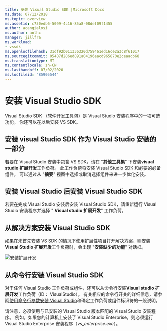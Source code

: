 ```yaml
---
title: 安装 Visual Studio SDK |Microsoft Docs
ms.date: 07/12/2018
ms.topic: overview
ms.assetid: c730edb6-5099-4c16-85a8-08def09f1455
author: acangialosi
ms.author: anthc
manager: jillfra
ms.workload:
- vssdk
ms.openlocfilehash: 31df92b011336320d759461ed16ce2a3c8f61017
ms.sourcegitcommit: 05487d286ed891a04196aacd965870e2ceaadb68
ms.translationtype: MT
ms.contentlocale: zh-CN
ms.lasthandoff: 07/02/2020
ms.locfileid: "85905544"
---
```

# <a name="install-the-visual-studio-sdk"></a>安装 Visual Studio SDK

Visual Studio SDK （软件开发工具包）是 Visual Studio 安装程序中的一项可选功能。 你还可以在以后安装 VS SDK。

## <a name="install-the-visual-studio-sdk-as-part-of-a-visual-studio-installation"></a>安装 visual Studio SDK 作为 Visual Studio 安装的一部分

若要在 Visual Studio 安装中包含 VS SDK，请在 "**其他工具集**" 下安装**visual studio 扩展开发**工作负荷。 此工作负荷将安装 Visual Studio SDK 和必要的必备组件。 可以通过从 "**摘要**" 视图中选择或取消选择组件来进一步优化安装。

## <a name="install-the-visual-studio-sdk-after-installing-visual-studio"></a>安装 Visual Studio 后安装 Visual Studio SDK

若要在完成 Visual Studio 安装后安装 Visual Studio SDK，请重新运行 Visual Studio 安装程序并选择 " **Visual studio 扩展开发**" 工作负荷。

## <a name="install-the-visual-studio-sdk-from-a-solution"></a>从解决方案安装 Visual Studio SDK

如果在未首先安装 VS SDK 的情况下使用扩展性项目打开解决方案，则安装**Visual Studio 扩展开发**工作负荷时，会出现 "**安装缺少的功能**" 对话框。

![安装扩展开发](../extensibility/media/install-extension-development.png "安装扩展开发")

## <a name="install-the-visual-studio-sdk-from-the-command-line"></a>从命令行安装 Visual Studio SDK

对于任何 Visual Studio 工作负荷或组件，还可以从命令行安装**Visual studio 扩展开发**工作负荷（ID： VisualStudio）。 有关相应的命令行开关的详细信息，请参阅[使用命令行参数安装 Visual Studio](../install/use-command-line-parameters-to-install-visual-studio.md)和确定工作负荷或组件标识符的一般说明。

请注意，必须使用与已安装的 Visual Studio 版本匹配的 Visual Studio 安装程序。 例如，如果您的计算机上安装了 Visual Studio Enterprise，则必须运行 Visual Studio Enterprise 安装程序（*vs_enterprise.exe*）。
